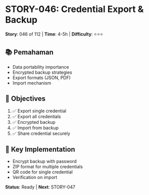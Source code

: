 # STORY-046: Credential Export & Backup

**Story**: 046 of 112 | **Time**: 4-5h | **Difficulty**: ⭐⭐⭐

## 📚 Pemahaman
- Data portability importance
- Encrypted backup strategies
- Export formats (JSON, PDF)
- Import mechanism

## 🎯 Objectives
1. ✅ Export single credential
2. ✅ Export all credentials
3. ✅ Encrypted backup
4. ✅ Import from backup
5. ✅ Share credential securely

## 📝 Key Implementation
- Encrypt backup with password
- ZIP format for multiple credentials
- QR code for single credential
- Verification on import

**Status**: Ready | **Next**: STORY-047
